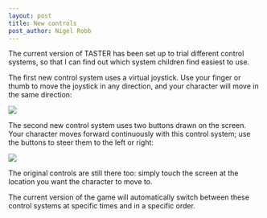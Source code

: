 ```yaml
---
layout: post
title: New controls
post_author: Nigel Robb
---
```

The current version of TASTER has been set up to trial different control systems, so that I can find out which system children find easiest to use.

The first new control system uses a virtual joystick. Use your finger or thumb to move the joystick in any direction, and your character will move in the same direction:

![]({{site.url}}/images/vjoystick-control-illus.jpg)

The second new control system uses two buttons drawn on the screen. Your character moves forward continuously with this control system; use the buttons to steer them to the left or right:

![]({{site.url}}/images/button-control-illus.jpg)

The original controls are still there too: simply touch the screen at the location you want the character to move to.

The current version of the game will automatically switch between these control systems at specific times and in a specific order.



